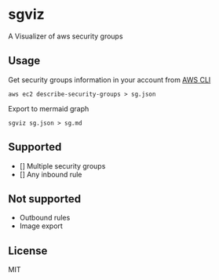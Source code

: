 # sgviz
A Visualizer of aws security groups

## Usage
Get security groups information in your account from [AWS CLI](https://docs.aws.amazon.com/cli/)  
```shell
aws ec2 describe-security-groups > sg.json
```
Export to mermaid graph  
```
sgviz sg.json > sg.md
```

## Supported
- [] Multiple security groups
- [] Any inbound rule

## Not supported
- Outbound rules
- Image export

## License
MIT
